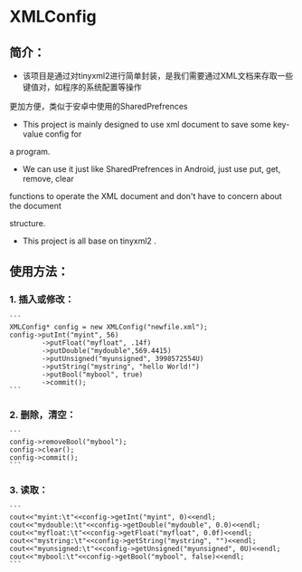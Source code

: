 XMLConfig
=========
简介：
--------
* 该项目是通过对tinyxml2进行简单封装，是我们需要通过XML文档来存取一些键值对，如程序的系统配置等操作

更加方便，类似于安卓中使用的SharedPrefrences
* This project is mainly designed to use xml document to  save some key-value config for 

a program.
* We can use it just like SharedPrefrences in Android, just use put, get, remove, clear 

functions to operate the XML document and don't have to concern about the document 

structure.
* This project is all base on tinyxml2 .

使用方法：
--------
### 1. 插入或修改：
	```
	XMLConfig* config = new XMLConfig("newfile.xml");
	config->putInt("myint", 56)
			->putFloat("myfloat", .14f)
			->putDouble("mydouble",569.4415)
			->putUnsigned("myunsigned", 3998572554U)
			->putString("mystring", "hello World!")
			->putBool("mybool", true)
			->commit();
	```
### 2. 删除，清空：
	```
	config->removeBool("mybool");
	config->clear();
	config->commit();
	```
### 3. 读取：
	```
	cout<<"myint:\t"<<config->getInt("myint", 0)<<endl;
	cout<<"mydouble:\t"<<config->getDouble("mydouble", 0.0)<<endl;
	cout<<"myfloat:\t"<<config->getFloat("myfloat", 0.0f)<<endl;
	cout<<"mystring:\t"<<config->getString("mystring", "")<<endl;
	cout<<"myunsigned:\t"<<config->getUnsigned("myunsigned", 0U)<<endl;
	cout<<"mybool:\t"<<config->getBool("mybool", false)<<endl;
	```
